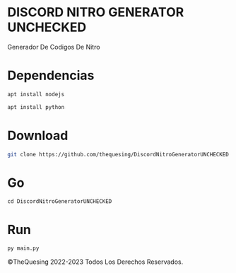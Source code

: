 # DISCORD NITRO GENERATOR UNCHECKED

Generador De Codigos De Nitro

# Dependencias

```bash
apt install nodejs

apt install python
```

# Download

```bash
git clone https://github.com/thequesing/DiscordNitroGeneratorUNCHECKED
```
# Go

```
cd DiscordNitroGeneratorUNCHECKED
```

# Run

```bash
py main.py
```

©️TheQuesing 2022-2023 Todos Los Derechos Reservados.



